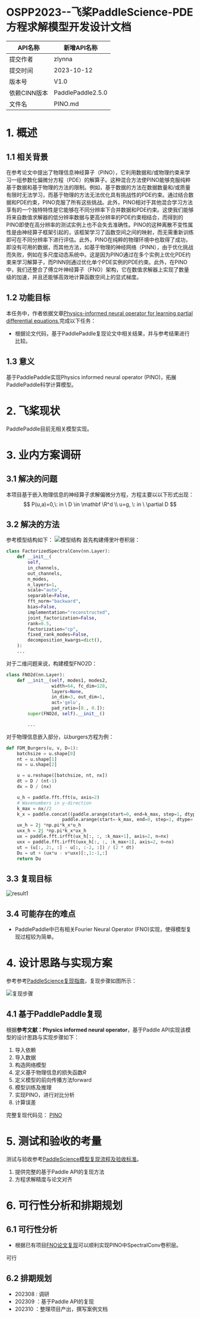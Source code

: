 # OSPP2023--飞桨PaddleScience-PDE方程求解模型开发设计文档
| API名称 | 新增API名称 |
| --- | --- |
| 提交作者 | zlynna |
| 提交时间 | 2023-10-12 |
| 版本号 | V1.0 |
| 依赖CINN版本 | PaddlePaddle2.5.0 |
| 文件名 | PINO.md |
# 1. 概述
## 1.1 相关背景
在参考论文中提出了物理信息神经算子（PINO），它利用数据和/或物理约束来学习一组参数化偏微分方程（PDE）的解算子。这种混合方法使PINO能够克服纯粹基于数据和基于物理的方法的限制。例如，基于数据的方法在数据数量和/或质量有限时无法学习，而基于物理的方法无法优化具有挑战性的PDE约束。通过结合数据和PDE约束，PINO克服了所有这些挑战。此外，PINO相对于其他混合学习方法享有的一个独特特性是它能够在不同分辨率下合并数据和PDE约束。这使我们能够将来自数值求解器的低分辨率数据与更高分辨率的PDE约束相结合，而得到的PINO即使在高分辨率的测试实例上也不会失去准确性。PINO的这种离散不变性属性是由神经算子框架引起的，该框架学习了函数空间之间的映射，而无需重新训练即可在不同分辨率下进行评估。此外，PINO在纯粹的物理环境中也取得了成功，即没有可用的数据，而其他方法，如基于物理的神经网络（PINN），由于优化挑战而失败，例如在多尺度动态系统中。这是因为PINO通过在多个实例上优化PDE约束来学习解算子，而PINN则通过优化单个PDE实例的PDE约束。此外，在PINO中，我们还整合了傅立叶神经算子（FNO）架构，它在数值求解器上实现了数量级的加速，并且还能够高效地计算函数空间上的显式梯度。
## 1.2 功能目标
本任务中，作者依据文章[Physics-informed neural operator for learning partial differential equations](https://arxiv.org/abs/2111.03794),完成以下任务：
- 根据论文代码，基于PaddlePaddle复现论文中相关结果，并与参考结果进行比较。
## 1.3 意义
基于PaddlePaddle实现Physics informed neural operator (PINO)，拓展PaddlePaddle科学计算模型。
# 2. 飞桨现状
PaddlePaddle目前无相关模型实现。
# 3. 业内方案调研
## 3.1 解决的问题
本项目基于嵌入物理信息的神经算子求解偏微分方程，方程主要以以下形式出现：
$$
P(u,a)=0,\: in \ D \in \mathbf \R^d \\
u=g, \: in \ \partial D
$$

## 3.2 解决的方法
参考模型结构如下：
![模型结构](figs/fig2.png)
首先构建傅里叶卷积层：
```python
class FactorizedSpectralConv(nn.Layer):
    def __init__(
        self,
        in_channels,
        out_channels,
        n_modes,
        n_layers=1,
        scale="auto",
        separable=False,
        fft_norm="backward",
        bias=False,
        implementation="reconstructed",
        joint_factorization=False,
        rank=0.5,
        factorization="cp",
        fixed_rank_modes=False,
        decomposition_kwargs=dict(),
    ):
    ...
```
对于二维问题来说，构建模型FNO2D：
```python
class FNO2d(nn.Layer):
    def __init__(self, modes1, modes2,
                 width=64, fc_dim=128,
                 layers=None,
                 in_dim=3, out_dim=1,
                 act='gelu',
                 pad_ratio=[0., 0.]):
        super(FNO2d, self).__init__()

        ...
```
对于物理信息嵌入部分，以burgers方程为例：
```python
def FDM_Burgers(u, v, D=1):
    batchsize = u.shape[0]
    nt = u.shape[1]
    nx = u.shape[2]

    u = u.reshape([batchsize, nt, nx])
    dt = D / (nt-1)
    dx = D / (nx)

    u_h = paddle.fft.fft(u, axis=2)
    # Wavenumbers in y-direction
    k_max = nx//2
    k_x = paddle.concat((paddle.arange(start=0, end=k_max, step=1, dtype='float32'),
                     paddle.arange(start=-k_max, end=0, step=1, dtype='float32')), 0).reshape([1,1,nx])
    ux_h = 2j *np.pi*k_x*u_h
    uxx_h = 2j *np.pi*k_x*ux_h
    ux = paddle.fft.irfft(ux_h[:, :, :k_max+1], axis=2, n=nx)
    uxx = paddle.fft.irfft(uxx_h[:, :, :k_max+1], axis=2, n=nx)
    ut = (u[:, 2:, :] - u[:, :-2, :]) / (2 * dt)
    Du = ut + (ux*u - v*uxx)[:,1:-1,:]
    return Du
```

## 3.3 复现目标
![result1](figs/fig1.png)
## 3.4 可能存在的难点
- PaddlePaddle中已有相关Fourier Neural Operator (FNO)实现，使得模型复现过程较为简单。
# 4. 设计思路与实现方案
参考参考[PaddleScience复现指南](https://paddlescience-docs.readthedocs.io/zh/latest/zh/reproduction/#2)，复现步骤如图所示：

![复现步骤](https://paddlescience-docs.readthedocs.io/zh/latest/images/overview/reproduction_process.png)
## 4.1 基于PaddlePaddle复现
根据**参考文献：Physics informed neural operator**，基于Paddle API实现该模型的设计思路与实现步骤如下：
1. 导入依赖
2. 导入数据
3. 构造网络模型
5. 定义基于物理信息的损失函数$R$
6. 定义模型的前向传播方法forward
7. 模型训练及推理
8. 实现PINO，进行对比分析
9. 计算误差


完整复现代码见：
[PINO](https://aistudio.baidu.com/projectdetail/6625305)

# 5. 测试和验收的考量
测试与验收参考[PaddleScience模型复现流程及验收标准](https://paddlescience-docs.readthedocs.io/zh/latest/zh/reproduction/)。

1. 提供完整的基于Paddle API的复现方法
2. 方程求解精度与论文对齐
# 6. 可行性分析和排期规划

## 6.1 可行性分析

- 根据已有项目[FNO论文复现](https://aistudio.baidu.com/projectdetail/6733508?contributionType=1)可以顺利实现PINO中SpectralConv卷积层。

可行

## 6.2 排期规划

- 202308 : 调研
- 202309 ：基于Paddle API的复现
- 202310 ：整理项目产出，撰写案例文档
